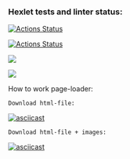 ### Hexlet tests and linter status:
[![Actions Status](https://github.com/NNbaur/python-project-lvl3/workflows/hexlet-check/badge.svg)](https://github.com/NNbaur/python-project-lvl3/actions)

[![Actions Status](https://github.com/NNbaur/python-project-lvl3/actions/workflows/github-actions-project3.yml/badge.svg)](https://github.com/NNbaur/python-project-lvl3/actions)

<a href="https://codeclimate.com/github/NNbaur/python-project-lvl3/maintainability"><img src="https://api.codeclimate.com/v1/badges/b34a94e5c22cad64295a/maintainability" /></a>

<a href="https://codeclimate.com/github/NNbaur/python-project-lvl3/test_coverage"><img src="https://api.codeclimate.com/v1/badges/b34a94e5c22cad64295a/test_coverage" /></a>


How to work page-loader:

    Download html-file:
[![asciicast](https://asciinema.org/a/503708.svg)](https://asciinema.org/a/503708)

    Download html-file + images:
[![asciicast](https://asciinema.org/a/504919.svg)](https://asciinema.org/a/504919)
